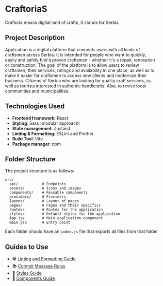 # CraftoriaS

Craftoria means digital land of crafts, S stands for Serbia

## Project Description

Application is a digital platform that connects users with all kinds of craftsmen across Serbia. It is intended for people who want to quickly, easily and safely find a proven craftsman - whether it's a repair, renovation or construction.
The goal of the platform is to allow users to review craftsmen, their services, ratings and availability in one place, as well as to make it easier for craftsmen to access new clients and modernize their business. Citizens of Serbia who are looking for quality craft services, as well as tourists interested in authentic handicrafts. Also, to revive local communities and municipalities.

## Technologies Used

- **Frontend framework**: React
- **Styling**: Sass (modular approach)
- **State management**: Zustand
- **Linting & Formatting**: ESLint and Prettier
- **Build Tool**: Vite
- **Package manager**: npm

## Folder Structure

The project structure is as follows:

```
src/
  api/           # Endpoints
  assets/        # Icons and images
  components/    # Reusable components
  providers/     # Providers
  layout/        # Layout of pages
  pages/         # Pages and their specifics
  routes/        # Routes for the application
  styles/        # Default styles for the application
  App.jsx        # Main application component
  main.jsx       # Entry point
```

Each folder should have an `index.js` file that exports all files from that folder

## Guides to Use

- 🛠️ [Linting and Formatting Guide](/docs/lint-formating.md)
- 📚 [Commit Message Rules](/docs/commit-msg.md)
- 🎨 [Styles Guide](/docs/styles.md)
- 🧩 [Components Guide](/docs/components.md)
